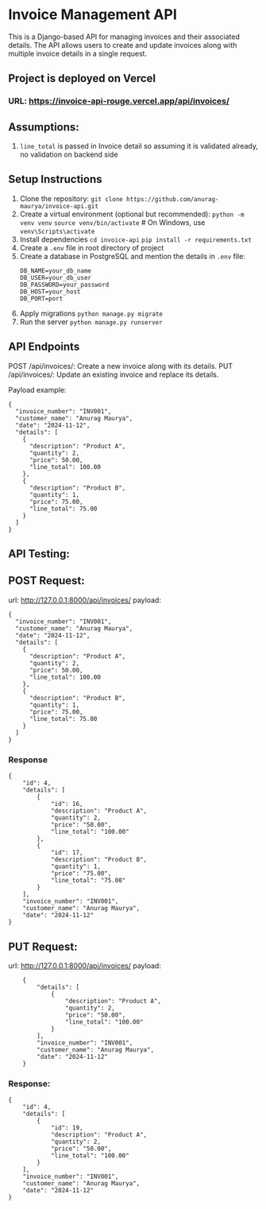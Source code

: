 # Invoice Management API

This is a Django-based API for managing invoices and their associated details. The API allows users to create and update invoices along with multiple invoice details in a single request.

## Project is deployed on Vercel
### URL: https://invoice-api-rouge.vercel.app/api/invoices/

## Assumptions:
1. `line_total` is passed in Invoice detail so assuming it is validated already, no validation on backend side

## Setup Instructions

1. Clone the repository:
   `git clone https://github.com/anurag-maurya/invoice-api.git`
2. Create a virtual environment (optional but recommended):
   `python -m venv venv`
   `source venv/bin/activate`   # On Windows, use `venv\Scripts\activate`
3. Install dependencies
   `cd invoice-api`
   `pip install -r requirements.txt`
4. Create a `.env` file in root directory of project
5. Create a database in PostgreSQL and mention the details in `.env` file:
     ```
     DB_NAME=your_db_name
     DB_USER=your_db_user
     DB_PASSWORD=your_password
     DB_HOST=your_host 
     DB_PORT=port
     ```
7. Apply migrations
   `python manage.py migrate`
8. Run the server
   `python manage.py runserver`

## API Endpoints
POST /api/invoices/: Create a new invoice along with its details.
PUT /api/invoices/: Update an existing invoice and replace its details.

Payload example:
```
{
  "invoice_number": "INV001",
  "customer_name": "Anurag Maurya",
  "date": "2024-11-12",
  "details": [
    {
      "description": "Product A",
      "quantity": 2,
      "price": 50.00,
      "line_total": 100.00
    },
    {
      "description": "Product B",
      "quantity": 1,
      "price": 75.00,
      "line_total": 75.00
    }
  ]
}
```


## API Testing:

## POST Request:
url: http://127.0.0.1:8000/api/invoices/
payload: 
```
{
  "invoice_number": "INV001",
  "customer_name": "Anurag Maurya",
  "date": "2024-11-12",
  "details": [
    {
      "description": "Product A",
      "quantity": 2,
      "price": 50.00,
      "line_total": 100.00
    },
    {
      "description": "Product B",
      "quantity": 1,
      "price": 75.00,
      "line_total": 75.00
    }
  ]
}
```

### Response
```
{
    "id": 4,
    "details": [
        {
            "id": 16,
            "description": "Product A",
            "quantity": 2,
            "price": "50.00",
            "line_total": "100.00"
        },
        {
            "id": 17,
            "description": "Product B",
            "quantity": 1,
            "price": "75.00",
            "line_total": "75.00"
        }
    ],
    "invoice_number": "INV001",
    "customer_name": "Anurag Maurya",
    "date": "2024-11-12"
}
```

## PUT Request:
url: http://127.0.0.1:8000/api/invoices/
payload:
```
    {
        "details": [
            {
                "description": "Product A",
                "quantity": 2,
                "price": "50.00",
                "line_total": "100.00"
            }
        ],
        "invoice_number": "INV001",
        "customer_name": "Anurag Maurya",
        "date": "2024-11-12"
    }
```

### Response:
```
{
    "id": 4,
    "details": [
        {
            "id": 19,
            "description": "Product A",
            "quantity": 2,
            "price": "50.00",
            "line_total": "100.00"
        }
    ],
    "invoice_number": "INV001",
    "customer_name": "Anurag Maurya",
    "date": "2024-11-12"
}
```
